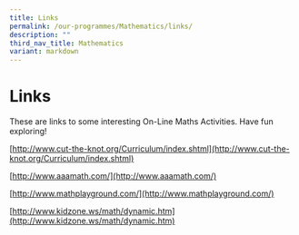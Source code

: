 ```yaml
---
title: Links
permalink: /our-programmes/Mathematics/links/
description: ""
third_nav_title: Mathematics
variant: markdown
---
```

# **Links**

These are links to some interesting On-Line Maths Activities. Have fun exploring!

[http://www.cut-the-knot.org/Curriculum/index.shtml](http://www.cut-the-knot.org/Curriculum/index.shtml)

[http://www.aaamath.com/](http://www.aaamath.com/)

[http://www.mathplayground.com/](http://www.mathplayground.com/)

[http://www.kidzone.ws/math/dynamic.htm](http://www.kidzone.ws/math/dynamic.htm)